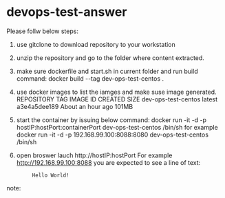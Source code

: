 # devops-test-answer
Please follw below steps:
1. use gitclone to download repository to your workstation 
2. unzip the repository and go to the folder where content extracted. 
3. make sure dockerfile and start.sh in current folder and run build command:
     docker build --tag dev-ops-test-centos .
4. use docker images to list the iamges and make suse image generated.
     REPOSITORY            TAG                 IMAGE ID            CREATED             SIZE
     dev-ops-test-centos   latest              a3e4a5dee189        About an hour ago   101MB
5.  start the container by issuing below command:
       docker run  -it -d -p hostIP:hostPort:containerPort  dev-ops-test-centos /bin/sh
    for example
        docker run  -it -d -p 192.168.99.100:8088:8080  dev-ops-test-centos /bin/sh
6. open broswer lauch http://hostIP:hostPort
    For example http://192.168.99.100:8088
    you are expected to see a line of text:

            Hello World!
note:
